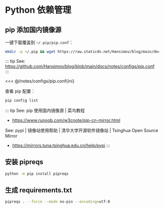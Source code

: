 # Python 依赖管理

## pip 添加国内镜像源

一键下载覆盖到 `~/.pip/pip.conf`：

```sh
mkdir -p ~/.pip && wget https://raw.staticdn.net/Hansimov/blog/main/docs/notes/configs/pip.conf -O ~/.pip/pip.conf
```

::: tip See: https://github.com/Hansimov/blog/blob/main/docs/notes/configs/pip.conf
:::

<<< @/notes/configs/pip.conf{ini}

查看 pip 配置：

```sh
pip config list
```

::: tip See: pip 使用国内镜像源 | 菜鸟教程
* https://www.runoob.com/w3cnote/pip-cn-mirror.html

See: pypi | 镜像站使用帮助 | 清华大学开源软件镜像站 | Tsinghua Open Source Mirror
* https://mirrors.tuna.tsinghua.edu.cn/help/pypi
:::

## 安装 pipreqs

```sh
python -m pip install pipreqs
```

## 生成 requirements.txt

```sh
pipreqs . --force --mode no-pin --encoding=utf-8
```